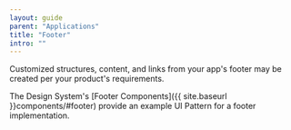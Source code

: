 ```yaml
---
layout: guide
parent: "Applications"
title: "Footer"
intro: ""
---
```


Customized structures, content, and links from your app's footer may be created per your product's requirements.

The Design System's [Footer Components]({{ site.baseurl }}components/#footer) provide an example UI Pattern for a footer implementation.
